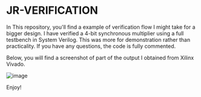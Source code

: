 # JR-VERIFICATION

In This repository, you'll find a example of verification flow I might take for a bigger design. I have verified a 4-bit synchronous multiplier using a full testbench in System Verilog.
This was more for demonstration rather than practicality. If you have any questions, the code is fully commented. 

Below, you will find a screenshot of part of the output I obtained from Xilinx Vivado.

![image](https://github.com/JuniorBrice/JR-MULTIPLIER-VERIFICATION/assets/79341423/64da8ff3-d9d8-49ea-b786-dac15bd9ba5c)

Enjoy! 

